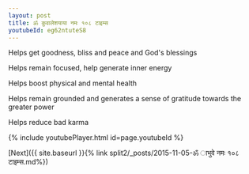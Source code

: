 ```yaml
---
layout: post
title: ॐ कुवालेशयाया नमः १०८ टाइम्स
youtubeId: eg62ntuteS8
---
```

 
 
Helps get goodness, bliss and peace and God's blessings
 
Helps remain focused, help generate inner energy 
 
Helps boost physical and mental health 
 
Helps remain grounded and generates a sense of gratitude towards the greater power 
 
Helps reduce bad karma
 
 
 
 


{% include youtubePlayer.html id=page.youtubeId %}
 
[Next]({{ site.baseurl }}{% link  split2/_posts/2015-11-05-ॐ ाभुवे नमः १०८ टाइम्स.md%})
 
